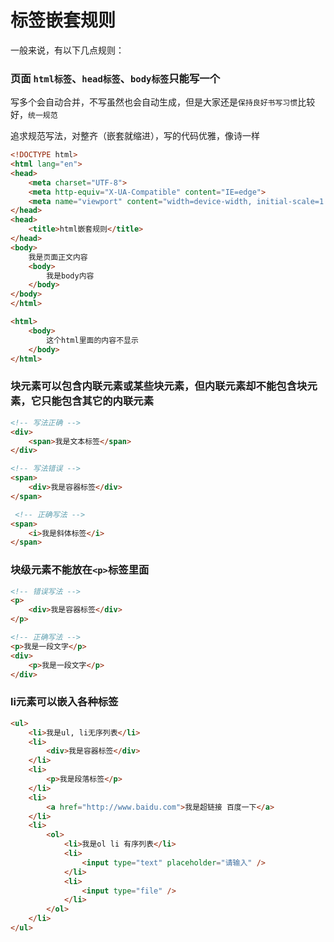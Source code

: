 # 标签嵌套规则

一般来说，有以下几点规则：

### 页面 `html标签`、`head标签`、`body标签`只能写一个

写多个会自动合并，不写虽然也会自动生成，但是大家还是`保持良好书写习惯`比较好，`统一规范`

追求规范写法，对整齐（嵌套就缩进），写的代码优雅，像诗一样
 
```html
<!DOCTYPE html>
<html lang="en">
<head>
    <meta charset="UTF-8">
    <meta http-equiv="X-UA-Compatible" content="IE=edge">
    <meta name="viewport" content="width=device-width, initial-scale=1.0">
</head>
<head>
    <title>html嵌套规则</title>
</head>
<body>
    我是页面正文内容
    <body>
        我是body内容
    </body>
</body>
</html>

<html>
    <body>
        这个html里面的内容不显示
    </body>
</html>
```

### 块元素可以包含内联元素或某些块元素，但内联元素却不能包含块元素，它只能包含其它的内联元素

```html
<!-- 写法正确 -->
<div>
    <span>我是文本标签</span>
</div>

<!-- 写法错误 -->
<span>
    <div>我是容器标签</div>
</span>

 <!-- 正确写法 -->
<span>
    <i>我是斜体标签</i>
</span>
```

### 块级元素不能放在`<p>`标签里面

```html
<!-- 错误写法 -->
<p>
    <div>我是容器标签</div>
</p>

<!-- 正确写法 -->
<p>我是一段文字</p>
<div>
    <p>我是一段文字</p>
</div>
```

### li元素可以嵌入各种标签

```html
<ul>
    <li>我是ul, li无序列表</li>
    <li>
        <div>我是容器标签</div>
    </li>
    <li>
        <p>我是段落标签</p>
    </li>
    <li>
        <a href="http://www.baidu.com">我是超链接 百度一下</a>
    </li>
    <li>
        <ol>
            <li>我是ol li 有序列表</li>
            <li>
                <input type="text" placeholder="请输入" />
            </li>
            <li>
                <input type="file" />
            </li>
        </ol>
    </li>
</ul>
```


